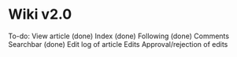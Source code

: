 # Wiki v2.0 #

To-do:
View article (done)
Index (done)
Following (done)
Comments
Searchbar (done)
Edit log of article
Edits
Approval/rejection of edits